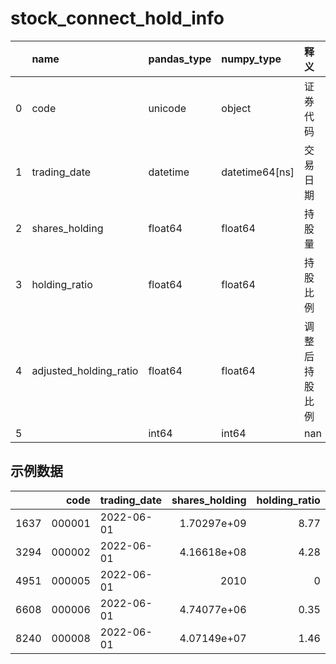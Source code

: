 
 #  stock_connect_hold_info 
|      | name                   | pandas_type | numpy_type     | 释义           |
| ---: | :--------------------- | :---------- | :------------- | :------------- |
|    0 | code                   | unicode     | object         | 证券代码       |
|    1 | trading_date           | datetime    | datetime64[ns] | 交易日期       |
|    2 | shares_holding         | float64     | float64        | 持股量         |
|    3 | holding_ratio          | float64     | float64        | 持股比例       |
|    4 | adjusted_holding_ratio | float64     | float64        | 调整后持股比例 |
|    5 |                        | int64       | int64          | nan            |
 ## 示例数据 
|      |   code | trading_date | shares_holding | holding_ratio | adjusted_holding_ratio |
| ---: | -----: | :----------- | -------------: | ------------: | ---------------------: |
| 1637 | 000001 | 2022-06-01   |    1.70297e+09 |          8.77 |                 8.7757 |
| 3294 | 000002 | 2022-06-01   |    4.16618e+08 |          4.28 |                 4.2873 |
| 4951 | 000005 | 2022-06-01   |           2010 |             0 |                 0.0002 |
| 6608 | 000006 | 2022-06-01   |    4.74077e+06 |          0.35 |                 0.3512 |
| 8240 | 000008 | 2022-06-01   |    4.07149e+07 |          1.46 |                 1.5114 |